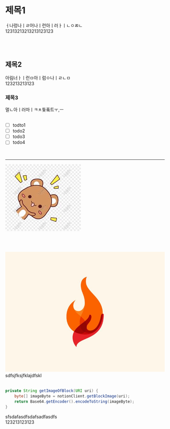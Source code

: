 # 제목1  
ㅓ나렁나ㅣㄹ어나ㅣ런아ㅣ러ㅏㅣㄴㅇㄻㄴ  
12313213213213123123  
<br/>  
<br/>  
## 제목2  
아림너ㅏㅣ런ㅁ아ㅣ럼ㅇ나ㅣㄹㄴㅁ  
123213213123  
### 제목3  
멀ㄴ아ㅣ러마ㅣㅋㅊ틏풐트ㅜ,ㅡ  
<br/>  
- [ ] todto1  
- [ ] todo2  
- [ ] todo3  
- [ ] todo4  
<br/>  

---  
![TIL_IMAGE](../resources/images/3dc40bd9-5e21-4c46-82e1-c68ee44434d6-demo_image.jpg)  

<br/>  
<br/>

![TIL_IMAGE](../resources/images/a7037ab3-842b-46f0-b210-bd07ca94a0d3-퐈이여!.jpeg)  
sdfsjfksjfklajdfskl  
<br/>  
```java  
private String getImageOfBlock(URI uri) {
    byte[] imageByte = notionClient.getBlockImage(uri);
    return Base64.getEncoder().encodeToString(imageByte);
}  
```  
sfsdafasdfsdafsadfasdfs  
123213123123  
